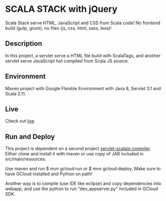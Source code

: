 # SCALA STACK with jQuery

Scala Stack serve HTML, JavaScript and CSS from Scala code! No frontend build (gulp, grunt), no files (js, css, html, sass, less)!

## Description

In this project, a servlet serve a HTML file build with ScalaTags, and another servlet serve JavaScript hot compiled from Scala JS source. 

## Environment

Maven project with Google Fleixble Environment with Java 8, Servlet 3.1 and Scala 2.11.

## Live

Check out [live](https://scala-stack-jquery-us.appspot.com/)

## Run and Deploy

This project is dependent on a second project [servlet-scalajs-compiler](https://github.com/AIMMOTH/scalajs-compiler-jquery). Either clone and install it with maven or use copy of JAR included in src/main/resources.

Use maven and run $ mvn gcloud:run or $ mvn gcloud:deploy. Make sure to have GCloud installed and Python on path!

Another way is to compile (use IDE like eclipse) and copy dependencies into webapp, and use the python to run "dev_appserver.py" included in GCloud SDK.
